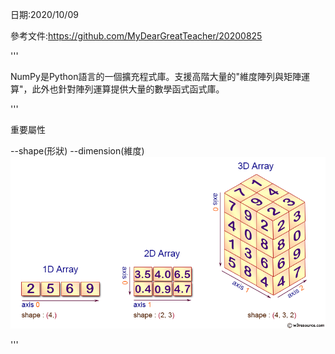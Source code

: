 日期:2020/10/09

參考文件:https://github.com/MyDearGreatTeacher/20200825

'''

NumPy是Python語言的一個擴充程式庫。支援高階大量的"維度陣列與矩陣運算"，此外也針對陣列運算提供大量的數學函式函式庫。

'''

重要屬性

--shape(形狀)
--dimension(維度)
![image](https://github.com/jon890613/numpy/blob/main/numpy%20img/numpy-1d2d3d-array.png)

'''

